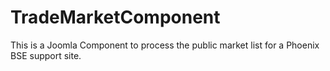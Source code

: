 # TradeMarketComponent
This is a Joomla Component to process the public market list for a Phoenix BSE support site.
